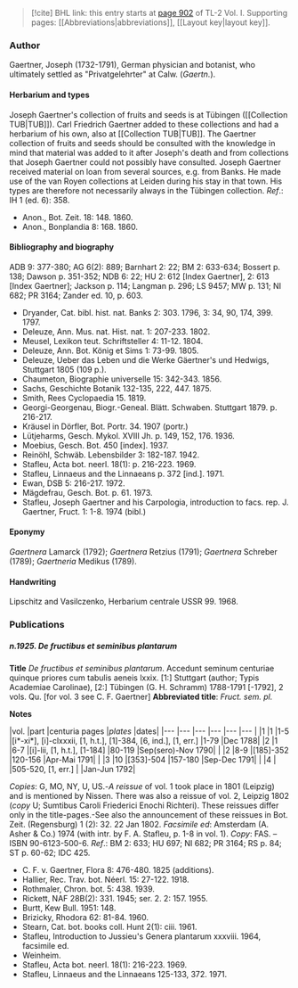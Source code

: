 > [!cite] BHL link: this entry starts at [page 902](https://www.biodiversitylibrary.org/item/103414#page/950/mode/1up) of TL-2 Vol. I.
> Supporting pages: [[Abbreviations|abbreviations]], [[Layout key|layout key]].

### Author

Gaertner, Joseph (1732-1791), German physician and botanist, who ultimately settled as "Privatgelehrter" at Calw. (*Gaertn.*).

#### Herbarium and types

Joseph Gaertner's collection of fruits and seeds is at Tübingen ([[Collection TUB|TUB]]). Carl Friedrich Gaertner added to these collections and had a herbarium of his own, also at [[Collection TUB|TUB]]. The Gaertner collection of fruits and seeds should be consulted with the knowledge in mind that material was added to it after Joseph's death and from collections that Joseph Gaertner could not possibly have consulted. Joseph Gaertner received material on loan from several sources, e.g. from Banks. He made use of the van Royen collections at Leiden during his stay in that town. His types are therefore not necessarily always in the Tübingen collection.
*Ref*.: IH 1 (ed. 6): 358.
- Anon., Bot. Zeit. 18: 148. 1860.
- Anon., Bonplandia 8: 168. 1860.

#### Bibliography and biography

ADB 9: 377-380; AG 6(2): 889; Barnhart 2: 22; BM 2: 633-634; Bossert p. 138; Dawson p. 351-352; NDB 6: 22; HU 2: 612 \[Index Gaertner\], 2: 613 \[Index Gaertner\]; Jackson p. 114; Langman p. 296; LS 9457; MW p. 131; NI 682; PR 3164; Zander ed. 10, p. 603.
- Dryander, Cat. bibl. hist. nat. Banks 2: 303. 1796, 3: 34, 90, 174, 399. 1797.
- Deleuze, Ann. Mus. nat. Hist. nat. 1: 207-233. 1802.
- Meusel, Lexikon teut. Schriftsteller 4: 11-12. 1804.
- Deleuze, Ann. Bot. König et Sims 1: 73-99. 1805.
- Deleuze, Ueber das Leben und die Werke Gäertner's und Hedwigs, Stuttgart 1805 (109 p.).
- Chaumeton, Biographie universelle 15: 342-343. 1856.
- Sachs, Geschichte Botanik 132-135, 222, 447. 1875.
- Smith, Rees Cyclopaedia 15. 1819.
- Georgi-Georgenau, Biogr.-Geneal. Blätt. Schwaben. Stuttgart 1879. p. 216-217.
- Kräusel in Dörfler, Bot. Portr. 34. 1907 (portr.)
- Lütjeharms, Gesch. Mykol. XVIII Jh. p. 149, 152, 176. 1936.
- Moebius, Gesch. Bot. 450 \[index\]. 1937.
- Reinöhl, Schwäb. Lebensbilder 3: 182-187. 1942.
- Stafleu, Acta bot. neerl. 18(1): p. 216-223. 1969.
- Stafleu, Linnaeus and the Linnaeans p. 372 \[ind.\]. 1971.
- Ewan, DSB 5: 216-217. 1972.
- Mägdefrau, Gesch. Bot. p. 61. 1973.
- Stafleu, Joseph Gaertner and his Carpologia, introduction to facs. rep. J. Gaertner, Fruct. 1: 1-8. 1974 (bibl.)

#### Eponymy

*Gaertnera* Lamarck (1792); *Gaertnera* Retzius (1791); *Gaertnera* Schreber (1789); *Gaertneria* Medikus (1789).

#### Handwriting

Lipschitz and Vasilczenko, Herbarium centrale USSR 99. 1968.

### Publications

##### n.1925. De fructibus et seminibus plantarum

**Title**
*De fructibus et seminibus plantarum*. Accedunt seminum centuriae quinque priores cum tabulis aeneis lxxix. \[1:\] Stuttgart (author; Typis Academiae Carolinae), \[2:\] Tübingen (G. H. Schramm) 1788-1791 \[-1792\], 2 vols. Qu. \[for vol. 3 see C. F. Gaertner\]
**Abbreviated title**: *Fruct. sem. pl.*

**Notes**

|vol.	|part	|centuria pages	|*plates*	|dates|
|---	|---	|---	|---	|---	|---	|
|1	|1	|1-5	|\[i\*-xi\*\], \[i\]-clxxxii, \[1, h.t.\], \[1\]-384, \[6, ind.\], \[1, err.\]	|1-79	|Dec 1788|
|2	|1	|6-7	|\[i\]-lii, \[1, h.t.\], \[1-184\]	|80-119	|Sep(sero)-Nov 1790|
|	|2	|8-9	|\[185\]-352	|120-156	|Apr-Mai 1791|
|	|3	|10	|\[353\]-504	|157-180	|Sep-Dec 1791|
|	|4	|	|505-520, \[1, err.\]	|	|Jan-Jun 1792|

*Copies*: G, MO, NY, U, US.-*A reissue* of vol. 1 took place in 1801 (Leipzig) and is mentioned by Nissen. There was also a reissue of vol. 2, Leipzig 1802 (*copy* U; Sumtibus Caroli Friederici Enochi Richteri). These reissues differ only in the title-pages.-See also the announcement of these reissues in Bot. Zeit. (Regensburg) 1 (2): 32. 22 Jan 1802.
*Facsimile ed*: Amsterdam (A. Asher & Co.) 1974 (with intr. by F. A. Stafleu, p. 1-8 in vol. 1). *Copy*: FAS. – ISBN 90-6123-500-6.
*Ref*.: BM 2: 633; HU 697; NI 682; PR 3164; RS p. 84; ST p. 60-62; IDC 425.
- C. F. v. Gaertner, Flora 8: 476-480. 1825 (additions).
- Hallier, Rec. Trav. bot. Néerl. 15: 27-122. 1918.
- Rothmaler, Chron. bot. 5: 438. 1939.
- Rickett, NAF 28B(2): 331. 1945; ser. 2. 2: 157. 1955.
- Burtt, Kew Bull. 1951: 148.
- Brizicky, Rhodora 62: 81-84. 1960.
- Stearn, Cat. bot. books coll. Hunt 2(1): ciii. 1961.
- Stafleu, Introduction to Jussieu's Genera plantarum xxxviii. 1964, facsimile ed.
- Weinheim.
- Stafleu, Acta bot. neerl. 18(1): 216-223. 1969.
- Stafleu, Linnaeus and the Linnaeans 125-133, 372. 1971.

